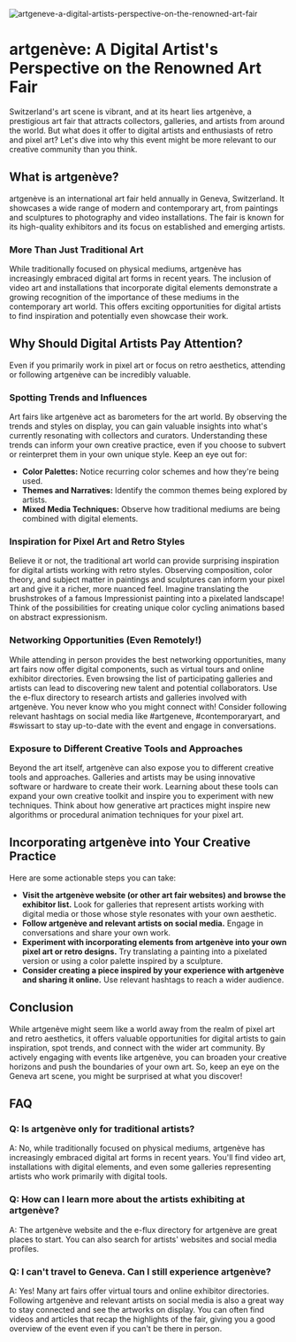 ![artgeneve-a-digital-artists-perspective-on-the-renowned-art-fair](https://images.pexels.com/photos/1670043/pexels-photo-1670043.jpeg?auto=compress&cs=tinysrgb&fit=crop&h=627&w=1200)

# artgenève: A Digital Artist's Perspective on the Renowned Art Fair

Switzerland's art scene is vibrant, and at its heart lies artgenève, a prestigious art fair that attracts collectors, galleries, and artists from around the world. But what does it offer to digital artists and enthusiasts of retro and pixel art? Let's dive into why this event might be more relevant to our creative community than you think.

## What is artgenève?

artgenève is an international art fair held annually in Geneva, Switzerland. It showcases a wide range of modern and contemporary art, from paintings and sculptures to photography and video installations. The fair is known for its high-quality exhibitors and its focus on established and emerging artists.

### More Than Just Traditional Art

While traditionally focused on physical mediums, artgenève has increasingly embraced digital art forms in recent years. The inclusion of video art and installations that incorporate digital elements demonstrate a growing recognition of the importance of these mediums in the contemporary art world. This offers exciting opportunities for digital artists to find inspiration and potentially even showcase their work.

## Why Should Digital Artists Pay Attention?

Even if you primarily work in pixel art or focus on retro aesthetics, attending or following artgenève can be incredibly valuable.

### Spotting Trends and Influences

Art fairs like artgenève act as barometers for the art world. By observing the trends and styles on display, you can gain valuable insights into what's currently resonating with collectors and curators. Understanding these trends can inform your own creative practice, even if you choose to subvert or reinterpret them in your own unique style. Keep an eye out for:

*   **Color Palettes:** Notice recurring color schemes and how they're being used.
*   **Themes and Narratives:** Identify the common themes being explored by artists.
*   **Mixed Media Techniques:** Observe how traditional mediums are being combined with digital elements.

### Inspiration for Pixel Art and Retro Styles

Believe it or not, the traditional art world can provide surprising inspiration for digital artists working with retro styles. Observing composition, color theory, and subject matter in paintings and sculptures can inform your pixel art and give it a richer, more nuanced feel. Imagine translating the brushstrokes of a famous Impressionist painting into a pixelated landscape! Think of the possibilities for creating unique color cycling animations based on abstract expressionism.

### Networking Opportunities (Even Remotely!)

While attending in person provides the best networking opportunities, many art fairs now offer digital components, such as virtual tours and online exhibitor directories. Even browsing the list of participating galleries and artists can lead to discovering new talent and potential collaborators. Use the e-flux directory to research artists and galleries involved with artgenève. You never know who you might connect with! Consider following relevant hashtags on social media like #artgeneve, #contemporaryart, and #swissart to stay up-to-date with the event and engage in conversations.

### Exposure to Different Creative Tools and Approaches

Beyond the art itself, artgenève can also expose you to different creative tools and approaches. Galleries and artists may be using innovative software or hardware to create their work. Learning about these tools can expand your own creative toolkit and inspire you to experiment with new techniques. Think about how generative art practices might inspire new algorithms or procedural animation techniques for your pixel art.

## Incorporating artgenève into Your Creative Practice

Here are some actionable steps you can take:

*   **Visit the artgenève website (or other art fair websites) and browse the exhibitor list.** Look for galleries that represent artists working with digital media or those whose style resonates with your own aesthetic.
*   **Follow artgenève and relevant artists on social media.** Engage in conversations and share your own work.
*   **Experiment with incorporating elements from artgenève into your own pixel art or retro designs.** Try translating a painting into a pixelated version or using a color palette inspired by a sculpture.
*   **Consider creating a piece inspired by your experience with artgenève and sharing it online.** Use relevant hashtags to reach a wider audience.

## Conclusion

While artgenève might seem like a world away from the realm of pixel art and retro aesthetics, it offers valuable opportunities for digital artists to gain inspiration, spot trends, and connect with the wider art community. By actively engaging with events like artgenève, you can broaden your creative horizons and push the boundaries of your own art. So, keep an eye on the Geneva art scene, you might be surprised at what you discover!

## FAQ

### Q: Is artgenève only for traditional artists?

A: No, while traditionally focused on physical mediums, artgenève has increasingly embraced digital art forms in recent years. You'll find video art, installations with digital elements, and even some galleries representing artists who work primarily with digital tools.

### Q: How can I learn more about the artists exhibiting at artgenève?

A: The artgenève website and the e-flux directory for artgenève are great places to start. You can also search for artists' websites and social media profiles.

### Q: I can't travel to Geneva. Can I still experience artgenève?

A: Yes! Many art fairs offer virtual tours and online exhibitor directories. Following artgenève and relevant artists on social media is also a great way to stay connected and see the artworks on display. You can often find videos and articles that recap the highlights of the fair, giving you a good overview of the event even if you can't be there in person.
